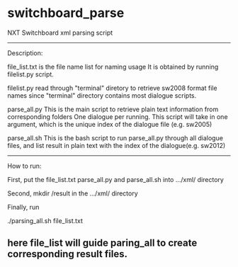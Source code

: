 # switchboard_parse
NXT Switchboard xml parsing script

----------------------------------
Description:

file_list.txt is the file name list for naming usage
It is obtained by running filelist.py script.

filelist.py read through "terminal" diretory to retrieve
sw2008 format file names since "terminal" directory 
contains most dialogue scripts.

parse_all.py
This is the main script to retrieve plain text information
from corresponding folders
One dialogue per running.
This script will take in one argument, which is the unique 
index of the dialogue file (e.g. sw2005)

parse_all.sh
This is the bash script to run parse_all.py through all 
dialogue files, and list result in plain text with the index
of the dialogue(e.g. sw2012)

----------------------------------
How to run:

First, put the file_list.txt parse_all.py and parse_all.sh into
.../xml/ directory

Second, 
mkdir /result 
in the .../xml/ directory

Finally, run

./parsing_all.sh file_list.txt

here file_list will guide paring_all to create corresponding 
result files.
----------------------------------

